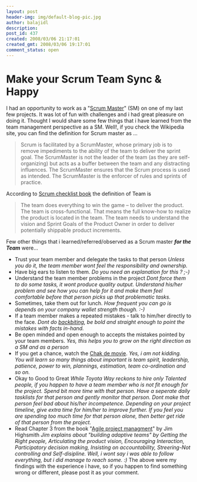 ```yaml
---
layout: post
header-img: img/default-blog-pic.jpg
author: balajidl
description: 
post_id: 437
created: 2008/03/06 21:17:01
created_gmt: 2008/03/06 19:17:01
comment_status: open
---
```


# Make your Scrum Team Sync & Happy

I had an opportunity to work as a "[Scrum Master][1]" (SM) on one of my last few projects. It was lot of fun with challenges and i had great pleasure on doing it. Thought I would share some few things that i have learned from the team management perspective as a SM.  Well!, if you check the Wikipedia site, you can find the definition for Scrum master as ...

> Scrum is facilitated by a ScrumMaster, whose primary job is to remove impediments to the ability of the team to deliver the sprint goal. The ScrumMaster is not the leader of the team (as they are self-organizing) but acts as a buffer between the team and any distracting influences. The ScrumMaster ensures that the Scrum process is used as intended. The ScrumMaster is the enforcer of rules and sprints of practice.

According to [Scrum checklist book][2] the definition of Team is 

> The team does everything to win the game – to deliver the product. The team is cross-functional. That means the full know-how to realize the product is located in the team. The team needs to understand the vision and Sprint Goals of the Product Owner in order to deliver potentially shippable product increments.

Few other things that i learned/referred/observed as a Scrum master **_for the Team_** were... 

  * Trust your team member and delegate the tasks to that person _Unless you do it, the team member wont feel the responsibility and ownership._
  * Have big ears to listen to them. _Do you need an explanation for this ? ;-)_
  * Understand the team member problems in the project _Dont force them to do some tasks, it wont produce quality output. Understand his/her problem and see how you can help for it and make them feel comfortable before that person picks up that problematic tasks._
  * Sometimes, take them out for lunch. _How frequent you can go is depends on your company wallet strength though. :-)_
  * If a team member makes a repeated mistakes - talk to him/her directly to the face. _Dont do [backbiting][3], be bold and straight enough to point the mistakes with facts in-hand._
  * Be open minded and open enough to accepts the mistakes pointed by your team members. _Yes, this helps you to grow on the right direction as a SM and as a person_
  * If you get a chance, watch the [Chak de movie][4]. _Yes, i am not kidding. You will learn so many things about important is team spirit, leadership, patience, power to win, plannings, estimation, team co-ordination and so on._
  * Okay to Good to Great _While Toyota Way reckons to hire only Talented people, if you happen to have a team member who is not fit enough for the project. Spend bit more time with that person. Have a seperate daily tasklists for that person and gently monitor that person. Dont make that person feel bad about his/her incompetence. Depending on your project timeline, give extra time for him/her to improve further. If you feel you are spending too much time for that person alone, then better get ride of that person from the project._
  * Read Chapter 3 from the book "[Agile project managment][5]" by Jim Highsmith _Jim explains about "building adaptive teams" by Getting the Right people, Articulating the product vision, Encouraging Interaction, Participatory decision making, Insisting on accountability, Streering-Not controlling and Self-disipline. Well, i wont say i was able to follow everything, but i did manage to reach some. :)_
The above were my findings with the experience i have, so if you happen to find something wrong or different, please post it as your comment.

   [1]: http://en.wikipedia.org/wiki/Scrum_(development)#ScrumMaster_.28or_Facilitator.29
   [2]: http://www.infoq.com/minibooks/scrum-checklists
   [3]: http://www1.istockphoto.com/file_thumbview_approve/870404/2/istockphoto_870404_gossip.jpg
   [4]: http://www.imdb.com/title/tt0871510/
   [5]: http://www.adaptivesd.com/